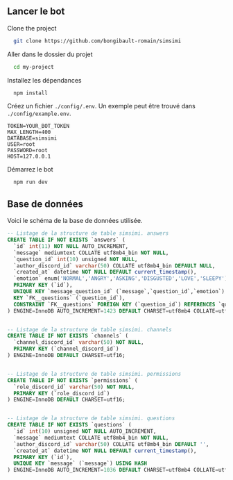 ## Lancer le bot

Clone the project

```bash
  git clone https://github.com/bongibault-romain/simsimi
```

Aller dans le dossier du projet

```bash
  cd my-project
```

Installez les dépendances

```bash
  npm install
```

Créez un fichier `./config/.env`. Un exemple peut être trouvé dans ` ./config/example.env`.

```
TOKEN=YOUR_BOT_TOKEN
MAX_LENGTH=400
DATABASE=simsimi
USER=root
PASSWORD=root
HOST=127.0.0.1
```

Démarrez le bot

```bash
  npm run dev
```

## Base de données

Voici le schéma de la base de données utilisée.

```sql
-- Listage de la structure de table simsimi. answers
CREATE TABLE IF NOT EXISTS `answers` (
  `id` int(11) NOT NULL AUTO_INCREMENT,
  `message` mediumtext COLLATE utf8mb4_bin NOT NULL,
  `question_id` int(10) unsigned NOT NULL,
  `author_discord_id` varchar(50) COLLATE utf8mb4_bin DEFAULT NULL,
  `created_at` datetime NOT NULL DEFAULT current_timestamp(),
  `emotion` enum('NORMAL','ANGRY','ASKING','DISGUSTED','LOVE','SLEEPY') COLLATE utf8mb4_bin DEFAULT NULL,
  PRIMARY KEY (`id`),
  UNIQUE KEY `message_question_id` (`message`,`question_id`,`emotion`) USING HASH,
  KEY `FK__questions` (`question_id`),
  CONSTRAINT `FK__questions` FOREIGN KEY (`question_id`) REFERENCES `questions` (`id`) ON DELETE CASCADE ON UPDATE CASCADE
) ENGINE=InnoDB AUTO_INCREMENT=1423 DEFAULT CHARSET=utf8mb4 COLLATE=utf8mb4_bin;


-- Listage de la structure de table simsimi. channels
CREATE TABLE IF NOT EXISTS `channels` (
  `channel_discord_id` varchar(50) NOT NULL,
  PRIMARY KEY (`channel_discord_id`)
) ENGINE=InnoDB DEFAULT CHARSET=utf16;


-- Listage de la structure de table simsimi. permissions
CREATE TABLE IF NOT EXISTS `permissions` (
  `role_discord_id` varchar(50) NOT NULL,
  PRIMARY KEY (`role_discord_id`)
) ENGINE=InnoDB DEFAULT CHARSET=utf16;


-- Listage de la structure de table simsimi. questions
CREATE TABLE IF NOT EXISTS `questions` (
  `id` int(10) unsigned NOT NULL AUTO_INCREMENT,
  `message` mediumtext COLLATE utf8mb4_bin NOT NULL,
  `author_discord_id` varchar(50) COLLATE utf8mb4_bin DEFAULT '',
  `created_at` datetime NOT NULL DEFAULT current_timestamp(),
  PRIMARY KEY (`id`),
  UNIQUE KEY `message` (`message`) USING HASH
) ENGINE=InnoDB AUTO_INCREMENT=1036 DEFAULT CHARSET=utf8mb4 COLLATE=utf8mb4_bin;
```
